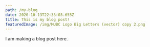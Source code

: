 ```yaml
---
path: /my-blog
date: 2020-10-13T22:33:03.655Z
title: This is my blog post!
featuredImage: /img/MUBC Logo Big Letters (vector) copy 2.png
---
```

I am making a blog post here.